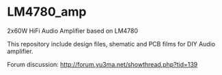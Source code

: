 # LM4780_amp
2x60W HiFi Audio Amplifier based on LM4780

This repository include design files, shematic and PCB films for DIY Audio amplifier.

Forum discussion: http://forum.yu3ma.net/showthread.php?tid=139
